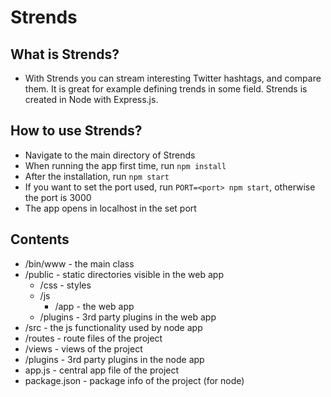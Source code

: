 # Strends

## What is Strends?

* With Strends you can stream interesting Twitter hashtags, and compare them. It is great for example defining trends in some field. Strends is created in Node with Express.js.

## How to use Strends?
* Navigate to the main directory of Strends
* When running the app first time, run `npm install`
* After the installation, run `npm start`
* If you want to set the port used, run `PORT=<port> npm start`, otherwise the port is 3000
* The app opens in localhost in the set port

## Contents
* /bin/www - the main class
* /public - static directories visible in the web app
  * /css - styles
  * /js
    * /app - the web app
  * /plugins - 3rd party plugins in the web app
* /src - the js functionality used by node app
* /routes - route files of the project
* /views - views of the project
* /plugins - 3rd party plugins in the node app
* app.js - central app file of the project
* package.json - package info of the project (for node)
